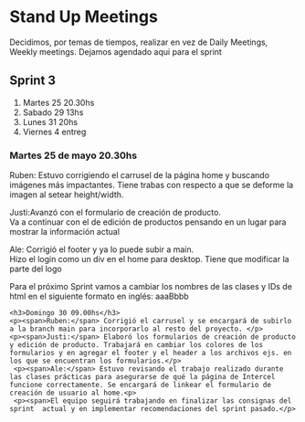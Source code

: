 <h1> Stand Up Meetings</h1>
<p>Decidimos, por temas de tiempos, realizar en vez de Daily Meetings, Weekly meetings. Dejamos agendado aqui para el sprint</p>

<h2>Sprint 3</h2>
<ol>
    <li>Martes 25   20.30hs</li>
    <li>Sabado 29  13hs</li>
    <li>Lunes 31   20hs</li>
    <li>Viernes 4 entreg</li>
</ol>

<h3>Martes 25 de mayo 20.30hs</h3>
    <p><span>Ruben:</span> Estuvo corrigiendo el carrusel de la página home y buscando imágenes más impactantes. Tiene trabas con respecto a que se deforme la imagen al setear height/width. </p>
    <p><span>Justi:</span>Avanzó con el formulario de creación de producto. 
    <br>
    Va a continuar con el de edición de productos pensando en un lugar para mostrar la información actual</p>
    <p><span>Ale:</span> Corrigió el footer y ya lo puede subir a main. 
    <br>
    Hizo el login como un div en el home para desktop. Tiene que modificar la parte del logo
    </p>
    <p>Para el próximo Sprint vamos a cambiar los nombres de las clases y IDs de html en el siguiente formato en inglés: aaaBbbb</p>
    
    <h3>Domingo 30 09.00hs</h3>
    <p><span>Ruben:</span> Corrigió el carrusel y se encargará de subirlo a la branch main para incorporarlo al resto del proyecto. </p>
    <p><span>Justi:</span> Elaboró los formularios de creación de producto y edición de producto. Trabajará en cambiar los colores de los formularios y en agregar el footer y el header a los archivos ejs. en los que se encuentran los formularios.</p>
     <p><span>Ale:</span> Estuvo revisando el trabajo realizado durante las clases prácticas para asegurarse de qué la página de Intercel funcione correctamente. Se encargará de linkear el formulario de creación de usuario al home.<p>
     <p><span>El equipo seguirá trabajando en finalizar las consignas del sprint  actual y en implementar recomendaciones del sprint pasado.</p>
     
     
